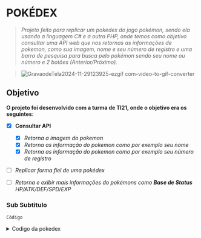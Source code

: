 # POKÉDEX
> *Projeto feito para replicar um pokedex do jogo pokémon, sendo ela usando a linguagem C# e a outra PHP, onde temos como objetivo consultar uma API web que nos retornas as informações de pokemon, como sua imagem, nome e seu número de registro e uma barra de pesquisa para busca pelo pokémon sendo seu nome ou número e 2 botões (Anterior/Próximo).*

> ![GravaodeTela2024-11-29123925-ezgif com-video-to-gif-converter](https://github.com/user-attachments/assets/fae0aad0-1ede-4bc6-9b23-bf2367df08fe)



## Objetivo

**O projeto foi desenvolvido com a turma de TI21, onde o objetivo era os seguintes:**

- [x] **Consultar API**
  - [x] *Retorna a imagem do pokemon*
   - [x] *Retorna as informação do pokemon como por exemplo seu nome*
   - [x] *Retorna as informação do pokemon como por exemplo seu número de registro*
    
- [ ] *Replicar forma fiel de uma pokédex*
- [ ] *Retorna e exibir mais informações do pokémons como ***Base de Status*** HP/ATK/DEF/SPD/EXP*


### Sub Subtitulo

` Código `

<details>
  
  <summary>Codigo da pokedex</summary>
  
        private async void btnConsultaPokemon_Click(object sender, EventArgs e)
        {
            //Você pode digitar o nome do pokemon desejado,e o comando TRIM.. 
            //remove todos os caracteres de espaço em branco antes ou depois do nome digitado.
            string pokemonName = txtNomePokemon.Text.Trim();
            //Obtém o texto digitado no campo, e remove quaisquer espaços em branco extras ao redor.
            //Condição
            
            if (!string.IsNullOrEmpty(pokemonName))
            { //Faz uma Verificação se o nome do Pokémon digitado não está vazio ou nulo.
                //Try tenta executar..
            
                try //Ele permite que você escreva código que pode gerar exceções
                    // neste caso é usado para lidar com exceções que podem ocorrer ao consultar a API do PokeAPI
                {
                    //string apiUrl = $"{ApiBaseUrl} faz a verificação do nome com o site
                    // ToLower converte as letras em minusculas
                    //Constrói a URL completa para consultar informações do Pokémon na API, convertendo o nome do Pokémon para minúsculas.
                    string apiUrl = $"{ApiBaseUrl}{pokemonName.ToLower()}/";
                    // $ Permite que você insira expressões C# diretamente em uma string formatada // $ Permite você junta string com variaveis
                    //sem a necessidade de concatenar strings manualmente.

                    PokemonData pokemonData = await GetPokemonData(apiUrl);
                    
                    //await é usado para esperar a conclusão de uma operação assíncrona sem bloquear o thread atual.
                    //Espera para obter os dados do Pokémon da API de forma assíncrona.
                    
                    if (pokemonData != null)
                    {
                        DisplayPokemonInfo(pokemonData); //para exibir as informações do Pokémon no formulário.
                    }
                    else
                    {
                        //Caixa de mensagem exibe a mensagem se o Pokémon não for encontrado
                        MessageBox.Show("Pokémon não encontrado.");
                    }
                }
                catch (Exception ex) // captura essas exceções e executa um código alternativo 
                                     //Representa erros que ocorrem durante a execução do aplicativo 
                {
                    MessageBox.Show($"Erro ao consultar a API: {ex.Message}"); //Exibe uma caixa de mensagem se ocorrer um erro ao consultar a API.
                }
            }
            else
            {
                MessageBox.Show("Digite o nome de um Pokémon.");
            }
        }

        private void DisplayPokemonInfo(PokemonData pokemonData)
        {
            // Exibir informações do Pokémon
            
            lbID.Text = $"ID: {pokemonData.id}";
            lbName.Text = $"Nome: {pokemonData.name}";
            lbTipo.Text = $"Tipo: {string.Join(", ", pokemonData.types.Select(t => t.type.name))}";
            //Esta parte do código (", ") está unindo os elementos dessa lista de nomes de tipos em uma única string, separando-os por vírgula e espaço
            //Resumindo, essa linha de código configura o texto do Label lbTipo para exibir os nomes dos tipos de Pokémon separados por vírgula e espaço, após o texto "Tipo:".
            //Se um Pokémon tiver mais de um tipo, eles serão exibidos separados por vírgula e espaço.
            lbPeso.Text = $"Peso: {pokemonData.weight} kg";
            lbAltura.Text = $"Altura: {pokemonData.height} m";

            // Exibir imagem do Pokémon
            DisplayPokemonImage(pokemonData.sprites.front_default);
        }
        // Async É usada para fazer uma solicitação HTTP
        // para a API do PokeAPI para obter informações sobre um Pokémon.Isso permite que a aplicação
        // Windows Forms continue respondendo a eventos do usuário enquanto aguarda a resposta da solicitação HTTP,
        // evitando que ela pareça congelada ou não responsiva.
        
        private async Task<PokemonData> GetPokemonData(string apiUrl) 
        
        { //Este método faz uma solicitação assíncrona à API do PokeAPI para obter os dados do Pokémon.
        //método chamado GetPokemonData que recebe uma string apiUrl como parâmetro e retorna uma tarefa (Task) 
        //que produzirá um objeto do tipo PokemonData quando concluída 
        //Indica o tipo específico de objeto que será retornado pela tarefa.
        
            using (HttpClient client = new HttpClient())
            { //Uma biblioteca que garante que o objeto HttpClient seja liberado corretamente após o uso.

                //passando seu parâmetro.. REQUISIÇÃO 
                HttpResponseMessage response = await client.GetAsync(apiUrl); 
                //envia uma solicitação HTTP GET assíncrona para a URL especificada em apiUrl usando um objeto HttpClient, 
                //aguarda a conclusão da solicitação e, em seguida, armazena a resposta HTTP resultante no objeto response.
                
                if (response.IsSuccessStatusCode)
                {
                    string jsonResponse = await response.Content.ReadAsStringAsync(); //Lê o conteúdo da resposta da API como uma string JSON.//JSON ESTRUTURA OU LISTA DE DADOS / INFORMAÇÕES
                    //instale atravez do NuGet Newtonsoft.Json
                    return Newtonsoft.Json.JsonConvert.DeserializeObject<PokemonData>(jsonResponse);
                    //Converte a string JSON em um objeto PokemonData usando a biblioteca 
                }
            }

            return null;
        }

        private void DisplayPokemonImage(string imageUrl) //Exibe a imagem do Pokémon no formulário.
        { //Todos private ou public são uma função // void ele é vazio, depois retorna as informações dentro dos parenteses.


            if (!string.IsNullOrEmpty(imageUrl)) //IsNUllOrEmpty  se não for nulo ou vazio
            {//Define e determina a largura e a altura da área do controle onde a imagem será exibida.
                pictureBox1.Size = new Size(275, 260);
                pictureBox1.SizeMode = PictureBoxSizeMode.StretchImage; //Significa que a imagem será esticada ou reduzida para se ajustar à área do controle (Stretch reduzir)
                pictureBox1.Load(imageUrl); //exiba a imagem obtida da URL. // formato da imagem
            }
        }

        //Classes
        public class PokemonData //Define uma classe para representar os dados de um Pokémon, incluindo seu nome, ID, tipos, peso, altura e sprites.
        {
            public string name { get; set; } //Get permite obter o valor da propriedade //um método getter retorna seu valor, enquanto um método setter o define ou atualiza.
            public int id { get; set; } //Set permite definir o valor da propriedade // "set" significa "colocar, estabelecer" (um valor ao campo); "get" significa "obter" (o valor do campo).
            public List<TypeData> types { get; set; } //é uma estrutura de dados que armazena uma coleção de elementos de um tipo específico. 
            public float weight { get; set; } //Peso
            public float height { get; set; } //Altura
            public Sprites sprites { get; set; }  //nome,id,peso,altura são objetos
        }

        public class TypeData
        { //Define a classe para representar os tipos de um Pokémon.
            public Type type { get; set; }
        }

        public class Type
        { //Ima classe para representar um tipo específico de um Pokémon.
            public string name { get; set; }
        }

        //Classe / biblioteca
        public class Sprites
        { //Define uma classe para representar os sprites (imagens) de um Pokémon.
            public string front_default { get; set; }
        }
    }



